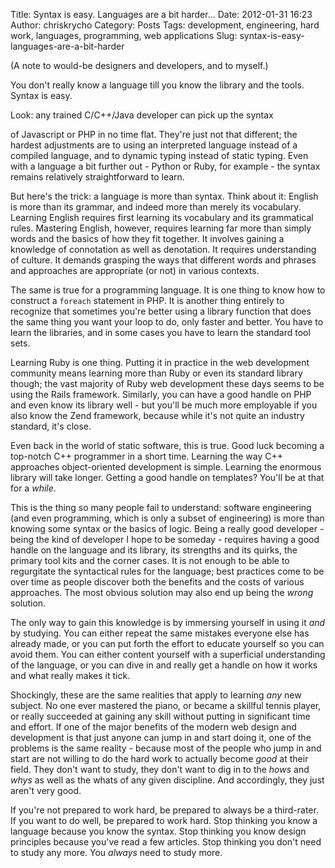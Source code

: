 Title: Syntax is easy. Languages are a bit harder...
Date: 2012-01-31 16:23
Author: chriskrycho
Category: Posts
Tags: development, engineering, hard work, languages, programming, web applications
Slug: syntax-is-easy-languages-are-a-bit-harder

(A note to would-be designers and developers, and to myself.)

You don't really know a language till you know the library and the
tools. Syntax is easy.

<!--more-->Look: any trained C/C++/Java developer can pick up the syntax
of Javascript or PHP in no time flat. They're just not that different;
the hardest adjustments are to using an interpreted language instead of
a compiled language, and to dynamic typing instead of static typing.
Even with a language a bit further out - Python or Ruby, for example -
the syntax remains relatively straightforward to learn.

But here's the trick: a language is more than syntax. Think about it:
English is more than its grammar, and indeed more than merely its
vocabulary. Learning English requires first learning its vocabulary and
its grammatical rules. Mastering English, however, requires learning far
more than simply words and the basics of how they fit together. It
involves gaining a knowledge of connotation as well as denotation. It
requires understanding of culture. It demands grasping the ways that
different words and phrases and approaches are appropriate (or not) in
various contexts.

The same is true for a programming language. It is one thing to know how
to construct a `foreach` statement in PHP. It is another thing entirely
to recognize that sometimes you're better using a library function that
does the same thing you want your loop to do, only faster and better.
You have to learn the libraries, and in some cases you have to learn the
standard tool sets.

Learning Ruby is one thing. Putting it in practice in the web
development community means learning more than Ruby or even its standard
library though; the vast majority of Ruby web development these days
seems to be using the Rails framework. Similarly, you can have a good
handle on PHP and even know its library well - but you'll be much more
employable if you also know the Zend framework, because while it's not
quite an industry standard, it's close.

Even back in the world of static software, this is true. Good luck
becoming a top-notch C++ programmer in a short time. Learning the way
C++ approaches object-oriented development is simple. Learning the
enormous library will take longer. Getting a good handle on templates?
You'll be at that for a *while*.

This is the thing so many people fail to understand: software
engineering (and even programming, which is only a subset of
engineering) is more than knowing some syntax or the basics of logic.
Being a really good developer - being the kind of developer I hope to be
someday - requires having a good handle on the language and its library,
its strengths and its quirks, the primary tool kits and the corner
cases. It is not enough to be able to regurgitate the syntactical rules
for the language; best practices come to be over time as people discover
both the benefits and the costs of various approaches. The most obvious
solution may also end up being the *wrong* solution.

The only way to gain this knowledge is by immersing yourself in using it
*and* by studying. You can either repeat the same mistakes everyone else
has already made, or you can put forth the effort to educate yourself so
you can avoid them. You can either content yourself with a superficial
understanding of the language, or you can dive in and really get a
handle on how it works and what really makes it tick.

Shockingly, these are the same realities that apply to learning *any*
new subject. No one ever mastered the piano, or became a skillful tennis
player, or really succeeded at gaining any skill without putting in
significant time and effort. If one of the major benefits of the modern
web design and development is that just anyone can jump in and start
doing it, one of the problems is the same reality - because most of the
people who jump in and start are not willing to do the hard work to
actually become *good* at their field. They don't want to study, they
don't want to dig in to the *hows* and *whys* as well as the whats of
any given discipline. And accordingly, they just aren't very good.

If you're not prepared to work hard, be prepared to always be a
third-rater. If you want to do well, be prepared to work hard. Stop
thinking you know a language because you know the syntax. Stop thinking
you know design principles because you've read a few articles. Stop
thinking you don't need to study any more. You *always* need to study
more.
